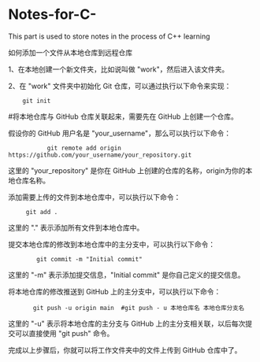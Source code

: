 # Notes-for-C-
This part is used to store notes in the process of C++ learning

如何添加一个文件从本地仓库到远程仓库

1、在本地创建一个新文件夹，比如说叫做 "work"，然后进入该文件夹。

2、在 "work" 文件夹中初始化 Git 仓库，可以通过执行以下命令来实现：

        git init

   #将本地仓库与 GitHub 仓库关联起来，需要先在 GitHub 上创建一个仓库。


 假设你的 GitHub 用户名是 "your_username"，那么可以执行以下命令：

               git remote add origin https://github.com/your_username/your_repository.git


这里的 "your_repository" 是你在 GitHub 上创建的仓库的名称，origin为你的本地仓库名称。

添加需要上传的文件到本地仓库中，可以执行以下命令：

         git add .

这里的 "." 表示添加所有文件到本地仓库中。

提交本地仓库的修改到本地仓库中的主分支中，可以执行以下命令：
            
            git commit -m "Initial commit"

这里的 "-m" 表示添加提交信息，"Initial commit" 是你自己定义的提交信息。

将本地仓库的修改推送到 GitHub 上的主分支中，可以执行以下命令：
           
           git push -u origin main  #git push - u 本地仓库名 本地仓库分支名

这里的 "-u" 表示将本地仓库的主分支与 GitHub 上的主分支相关联，以后每次提交可以直接使用 "git push" 命令。


完成以上步骤后，你就可以将工作文件夹中的文件上传到 GitHub 仓库中了。
